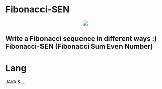 # Fibonacci-SEN

<div align="center" width="50">
<img src="https://upload.wikimedia.org/wikipedia/commons/7/7a/FibonacciRabbit.svg">
  </div>
  
  
## Write a Fibonacci sequence in different ways :) Fibonacci-SEN (Fibonacci Sum Even Number)

# Lang

JAVA & ...

